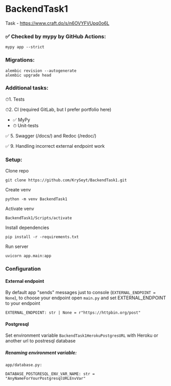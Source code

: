# BackendTask1
Task - https://www.craft.do/s/n6OVYFVUpq0o6L

### ✅ Checked by mypy by GitHub Actions:
```shell
mypy app --strict
```

### Migrations:
```shell
alembic revision --autogenerate
alembic upgrade head
```

### Additional tasks:

⏱1. Tests

⏱2. CI (required GitLab, but I prefer portfolio here)
- ✅ MyPy
- ⏱ Unit-tests

✅ 5. Swagger (/docs/) and Redoc (/redoc/)

✅ 9. Handling incorrect external endpoint work

### Setup:

Clone repo
```shell
git clone https://github.com/KrySeyt/BackendTask1.git
```

Create venv
```shell
python -m venv BackendTask1
```

Activate venv
```shell
BackendTask1/Scripts/activate
```

Install dependencies
```shell
pip install -r -requirements.txt
```

Run server
```shell
uvicorn app.main:app
```

### Configuration

#### External endpoint

By default app "sends" messages just to console (`EXTERNAL_ENDPOINT = None`), to choose your endpoint open `main.py` and set EXTERNAL_ENDPOINT to your endpoint

`
EXTERNAL_ENDPOINT: str | None = r"https://httpbin.org/post"
`

#### Postgresql

Set environment variable `BackendTask1HerokuPostgresURL` with Heroku or another url to postresql database

##### Renaming environment variable:
`
app/database.py:
`

`
DATABASE_POSTGRESQL_ENV_VAR_NAME: str = "AnyNameForYourPostgresqlURLEnvVar"
`